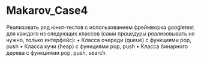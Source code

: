 # Makarov_Case4
Реализовать ряд юнит-тестов с использованием фреймворка googletest для каждого из следующих классов (сами процедуры реализовывать не нужно, только интерфейс): 
•	Класса очереди (queue) с функциями pop, push 
•	Класса кучи (heap) с функциями pop, push 
•	Класса бинарного дерева с функциями pop, push, search
